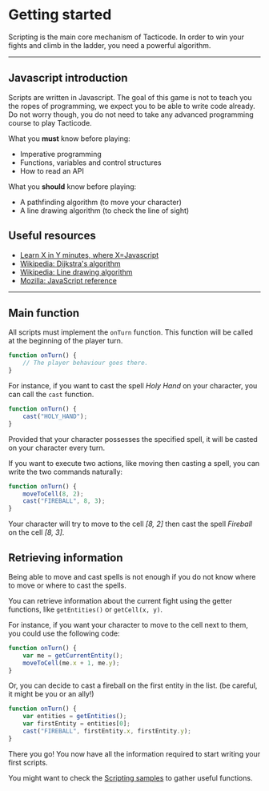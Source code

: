# Getting started

Scripting is the main core mechanism of Tacticode. In order to win your fights and climb in the ladder, you need a powerful algorithm.

-----

## Javascript introduction

Scripts are written in Javascript. The goal of this game is not to teach you the ropes of programming, we expect you to be able to write code already. Do not worry though, you do not need to take any advanced programming course to play Tacticode.

What you **must** know before playing:

- Imperative programming
- Functions, variables and control structures
- How to read an API

What you **should** know before playing:

- A pathfinding algorithm (to move your character)
- A line drawing algorithm (to check the line of sight)

## Useful resources

* [Learn X in Y minutes, where X=Javascript](https://learnxinyminutes.com/docs/javascript/)
* [Wikipedia: Dijkstra's algorithm](https://en.wikipedia.org/wiki/Dijkstra's_algorithm)
* [Wikipedia: Line drawing algorithm](https://en.wikipedia.org/wiki/Line_drawing_algorithm)
* [Mozilla: JavaScript reference](https://developer.mozilla.org/en-US/docs/Web/JavaScript/Reference)

-----

## Main function

All scripts must implement the `onTurn` function. This function will be called at the beginning of the player turn.

```js
function onTurn() {
	// The player behaviour goes there.
}
```

For instance, if you want to cast the spell _Holy Hand_ on your character, you can call the `cast` function.

```js
function onTurn() {
	cast("HOLY_HAND");
}
```

Provided that your character possesses the specified spell, it will be casted on your character every turn.

If you want to execute two actions, like moving then casting a spell, you can write the two commands naturally:

```js
function onTurn() {
	moveToCell(8, 2);
	cast("FIREBALL", 8, 3);
}
```

Your character will try to move to the cell _[8, 2]_ then cast the spell _Fireball_ on the cell _[8, 3]_.

## Retrieving information

Being able to move and cast spells is not enough if you do not know where to move or where to cast the spells.

You can retrieve information about the current fight using the getter functions, like `getEntities()` or `getCell(x, y)`.

For instance, if you want your character to move to the cell next to them, you could use the following code:

```js
function onTurn() {
	var me = getCurrentEntity();
	moveToCell(me.x + 1, me.y);
}
```

Or, you can decide to cast a fireball on the first entity in the list. (be careful, it might be you or an ally!)

```js
function onTurn() {
	var entities = getEntities();
	var firstEntity = entities[0];
	cast("FIREBALL", firstEntity.x, firstEntity.y);
}
```

There you go! You now have all the information required to start writing your first scripts.

You might want to check the [Scripting samples](samples.md) to gather useful functions.
